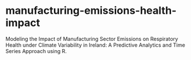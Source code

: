 # manufacturing-emissions-health-impact
Modeling the Impact of Manufacturing Sector Emissions on Respiratory Health under Climate Variability in Ireland: A Predictive Analytics and Time Series Approach using R.
